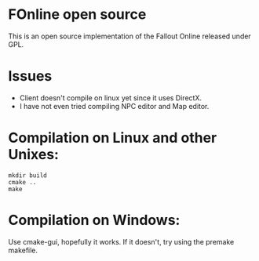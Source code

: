 # FOnline open source

This is an open source implementation of the Fallout Online released under GPL.

# Issues
* Client doesn't compile on linux yet since it uses DirectX.
* I have not even tried compiling NPC editor and Map editor.

# Compilation on Linux and other Unixes:
   
    mkdir build
    cmake ..
    make

# Compilation on Windows:
Use cmake-gui, hopefully it works. If it doesn't, try using the premake makefile.
